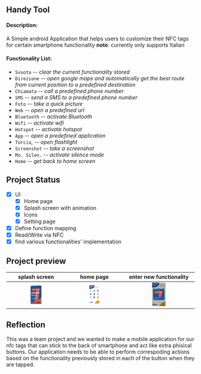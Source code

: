 ## Handy Tool
#### Description:
A Simple android Application that helps users to customize their NFC tags for certain smartphone functionality 
**note**: currently only supports Italian

#### Functionality List: 

- `Svuota`      -- *clear the current functionality stored*       
- `Direzione`   -- *open google maps and automatically get the best route from current position to a predefined destination*      
- `Chiamata`    -- *call a predefined phone number*      
- `SMS`         -- *send a SMS to a predefined phone number*            
- `Foto`        -- *take a quick picture*            
- `Web`         -- *open a predefined url*            
- `Bluetooth`   -- *activate Bluetooth*
- `Wifi`        -- *activate wifi*
- `Hotspot`     -- *activate hotspot*
- `App`         -- *open a predefined application*
- `Torcia`,     -- *open flashlight*
- `Screenshot`  -- *take a screenshot* 
- `Mo. Silen.`  -- *activate silence mode*
- `Home`        -- *get back to home screen* 

## Project Status
- [x] UI
    + [x] Home page
    + [x] Splash screen with animation
    + [x] Icons
    + [x] Setting page
- [x] Define function mapping
- [x] Read/Write via NFC
- [x] find various functionalities' implementation 

## Project preview
splash screen          | home page          | enter new functionality
:-------------------------:|:-------------------------:|:-------------------------:|
<img src="_app_screen_1_white.png" width="20%"></img> |<img src="_app_screen_2_white.png" width="20%"></img> | <img src="_app_screen_3_white.png" width="20%"></img>

## Reflection

This was a team project and we wanted to make a mobile application for our nfc tags that can stick to the back of smartphone and act like extra phisical buttons. Our application needs to be able to perform correspoding actions based on the functionality previously stored in each of the button when they are tapped. 
